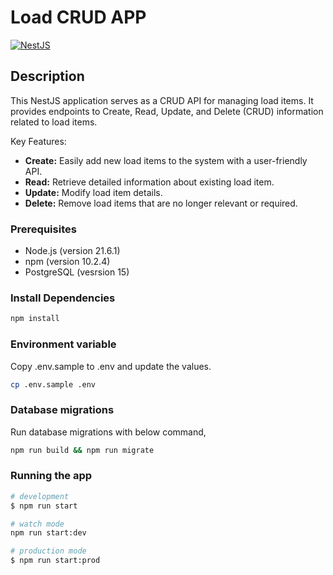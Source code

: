 # Load CRUD APP

[![NestJS](https://nestjs.com/img/logo_text.svg)](https://nestjs.com/)

## Description

This NestJS application serves as a CRUD API for managing load items. It provides endpoints to Create, Read, Update, and Delete (CRUD) information related to load items.

Key Features:

- **Create:** Easily add new load items to the system with a user-friendly API.
- **Read:** Retrieve detailed information about existing load item.
- **Update:** Modify load item details.
- **Delete:** Remove load items that are no longer relevant or required.

### Prerequisites

- Node.js (version 21.6.1)
- npm (version 10.2.4)
- PostgreSQL (vesrsion 15)

### Install Dependencies

```bash
npm install
```

### Environment variable

Copy .env.sample to .env and update the values.
```bash
cp .env.sample .env
```

### Database migrations

Run database migrations with below command,

```bash
npm run build && npm run migrate
```

### Running the app

```bash
# development
$ npm run start

# watch mode
npm run start:dev

# production mode
$ npm run start:prod 
```